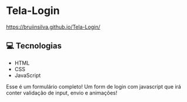 # Tela-Login


https://bruiinsilva.github.io/Tela-Login/

## 💻 Tecnologias
- HTML
- CSS
- JavaScript


Esse é um formulário completo! Um form de login com javascript que irá conter validação de input, envio e animações!

